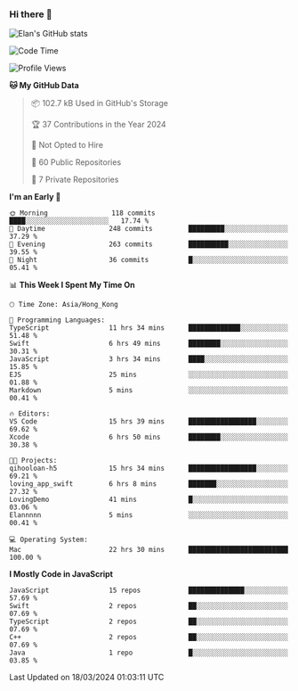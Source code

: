 ### Hi there 👋

![Elan's GitHub stats](https://github-readme-stats.vercel.app/api?username=elaninhust&rank_icon=github)

<!--START_SECTION:waka-->
![Code Time](http://img.shields.io/badge/Code%20Time-87%20hrs%2035%20mins-blue)

![Profile Views](http://img.shields.io/badge/Profile%20Views-10-blue)

**🐱 My GitHub Data** 

> 📦 102.7 kB Used in GitHub's Storage 
 > 
> 🏆 37 Contributions in the Year 2024
 > 
> 🚫 Not Opted to Hire
 > 
> 📜 60 Public Repositories 
 > 
> 🔑 7 Private Repositories 
 > 
**I'm an Early 🐤** 

```text
🌞 Morning                118 commits         ████░░░░░░░░░░░░░░░░░░░░░   17.74 % 
🌆 Daytime                248 commits         █████████░░░░░░░░░░░░░░░░   37.29 % 
🌃 Evening                263 commits         ██████████░░░░░░░░░░░░░░░   39.55 % 
🌙 Night                  36 commits          █░░░░░░░░░░░░░░░░░░░░░░░░   05.41 % 
```


📊 **This Week I Spent My Time On** 

```text
🕑︎ Time Zone: Asia/Hong_Kong

💬 Programming Languages: 
TypeScript               11 hrs 34 mins      █████████████░░░░░░░░░░░░   51.48 % 
Swift                    6 hrs 49 mins       ████████░░░░░░░░░░░░░░░░░   30.31 % 
JavaScript               3 hrs 34 mins       ████░░░░░░░░░░░░░░░░░░░░░   15.85 % 
EJS                      25 mins             ░░░░░░░░░░░░░░░░░░░░░░░░░   01.88 % 
Markdown                 5 mins              ░░░░░░░░░░░░░░░░░░░░░░░░░   00.41 % 

🔥 Editors: 
VS Code                  15 hrs 39 mins      █████████████████░░░░░░░░   69.62 % 
Xcode                    6 hrs 50 mins       ████████░░░░░░░░░░░░░░░░░   30.38 % 

🐱‍💻 Projects: 
qihooloan-h5             15 hrs 34 mins      █████████████████░░░░░░░░   69.21 % 
loving_app_swift         6 hrs 8 mins        ███████░░░░░░░░░░░░░░░░░░   27.32 % 
LovingDemo               41 mins             █░░░░░░░░░░░░░░░░░░░░░░░░   03.06 % 
Elannnnn                 5 mins              ░░░░░░░░░░░░░░░░░░░░░░░░░   00.41 % 

💻 Operating System: 
Mac                      22 hrs 30 mins      █████████████████████████   100.00 % 
```

**I Mostly Code in JavaScript** 

```text
JavaScript               15 repos            ██████████████░░░░░░░░░░░   57.69 % 
Swift                    2 repos             ██░░░░░░░░░░░░░░░░░░░░░░░   07.69 % 
TypeScript               2 repos             ██░░░░░░░░░░░░░░░░░░░░░░░   07.69 % 
C++                      2 repos             ██░░░░░░░░░░░░░░░░░░░░░░░   07.69 % 
Java                     1 repo              █░░░░░░░░░░░░░░░░░░░░░░░░   03.85 % 
```




 Last Updated on 18/03/2024 01:03:11 UTC
<!--END_SECTION:waka-->
